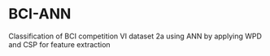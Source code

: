 # BCI-ANN
Classification of BCI competition VI dataset 2a using ANN by applying WPD and CSP for feature extraction
